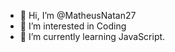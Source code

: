 - 👋 Hi, I’m @MatheusNatan27
- 👀 I’m interested in Coding
- 🌱 I’m currently learning JavaScript.

<!---
MatheusNatan27/MatheusNatan27 is a ✨ special ✨ repository because its `README.md` (this file) appears on your GitHub profile.
You can click the Preview link to take a look at your changes.
--->
